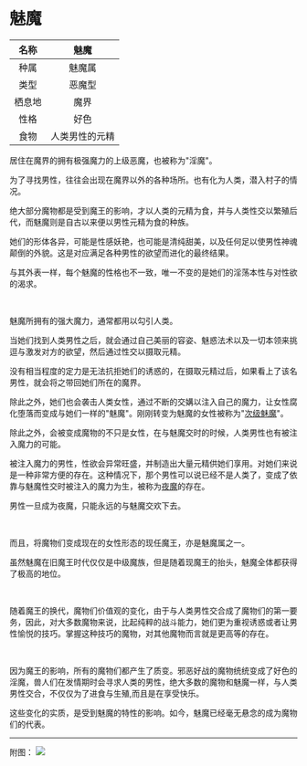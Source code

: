 # 魅魔

|名称|魅魔|
|:-:|:-:|
|种属|魅魔属|
|类型|恶魔型|
|栖息地|魔界|
|性格|好色|
|食物|人类男性的元精|

居住在魔界的拥有极强魔力的上级恶魔，也被称为"淫魔"。

为了寻找男性，往往会出现在魔界以外的各种场所。也有化为人类，潜入村子的情况。

绝大部分魔物都是受到魔王的影响，才以人类的元精为食，并与人类性交以繁殖后代，而魅魔则是自古以来便以男性元精为食的种族。

她们的形体各异，可能是性感妖艳，也可能是清纯甜美，以及任何足以使男性神魂颠倒的外貌。这是对应满足各种男性的欲望而进化的最终结果。

与其外表一样，每个魅魔的性格也不一致，唯一不变的是她们的淫荡本性与对性欲的渴求。

<br>

魅魔所拥有的强大魔力，通常都用以勾引人类。

当她们找到人类男性之后，就会通过自己美丽的容姿、魅惑法术以及一切本领来挑逗与激发对方的欲望，然后通过性交以摄取元精。

没有相当程度的定力是无法抗拒她们的诱惑的，在摄取元精过后，如果看上了该名男性，就会将之带回她们所在的魔界。

除此之外，她们也会袭击人类女性，通过不断的交媾以注入自己的魔力，让女性腐化堕落而变成与她们一样的"魅魔"。刚刚转变为魅魔的女性被称为"[次级魅魔](02次级魅魔.md)"。

除此之外，会被变成魔物的不只是女性，在与魅魔交时的时候，人类男性也有被注入魔力的可能。

被注入魔力的男性，性欲会异常旺盛，并制造出大量元精供她们享用。对她们来说是一种非常方便的存在。这种情况下，那个男性可以说已经不是人类了，变成了依靠与魅魔性交时被注入的魔力为生，被称为[夜魔](资料魔物化.md#夜魔)的存在。

男性一旦成为夜魔，只能永远的与魅魔交欢下去。

<br>

而且，将魔物们变成现在的女性形态的现任魔王，亦是魅魔属之一。

虽然魅魔在旧魔王时代仅仅是中级魔族，但是随着现魔王的抬头，魅魔全体都获得了极高的地位。

<br>

随着魔王的换代，魔物们价值观的变化，由于与人类男性交合成了魔物们的第一要务，因此，对大多数魔物来说，比起纯粹的战斗能力，她们更为重视诱惑或者让男性愉悦的技巧。掌握这种技巧的魔物，对其他魔物而言就是更高等的存在。

<br>

因为魔王的影响，所有的魔物们都产生了质变。邪恶好战的魔物统统变成了好色的淫魔，兽人们在发情期时会寻求人类的男性，绝大多数的魔物和魅魔一样，与人类男性交合，不仅仅为了进食与生殖,而且是在享受快乐。

这些变化的实质，是受到魅魔的特性的影响。如今，魅魔已经毫无悬念的成为魔物们的代表。

---

附图： ![](img/魔物娘图鉴I/08-09魅魔.jpg)
